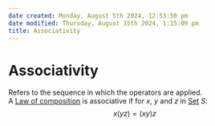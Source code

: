 ```yaml
---  
date created: Monday, August 5th 2024, 12:53:50 pm  
date modified: Thursday, August 15th 2024, 1:15:09 pm  
title: Associativity  
---  
```

# Associativity  
Refers to the sequence in which the operators are applied.  
A [Law of composition](./Law%252520of%252520composition.md) is associative if for $x$, $y$ and $z$ in [Set](./Sets/Set.md) $S$:  
$$x(yz)=(xy)z$$